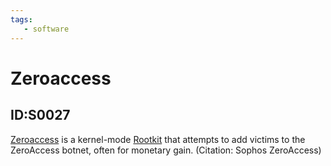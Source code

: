 ```yaml
---
tags:
   - software
---
```

# Zeroaccess
## ID:S0027
[Zeroaccess](software/S0027) is a kernel-mode [Rootkit](techniques/T1014) that attempts to add victims to the ZeroAccess botnet, often for monetary gain. (Citation: Sophos ZeroAccess)
